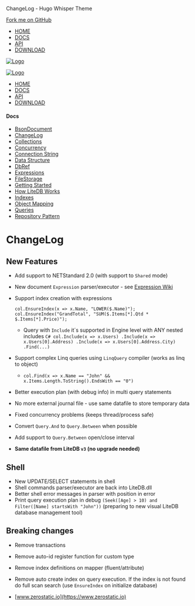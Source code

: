 ChangeLog - Hugo Whisper Theme



[Fork me on GitHub](https://github.com/mbdavid/litedb)

* [HOME](www.example.com/)
* [DOCS](www.example.com/docs/)
* [API](www.example.com/api/)
* [DOWNLOAD](https://www.nuget.org/packages/LiteDB/)

[![Logo](/www.example.com/logo_litedb.svg)](www.example.com)

[![Logo](/www.example.com/logo_litedb.svg)](www.example.com)

* [HOME](www.example.com/)
* [DOCS](www.example.com/docs/)
* [API](www.example.com/api/)
* [DOWNLOAD](https://www.nuget.org/packages/LiteDB/)

#### Docs

* [BsonDocument](www.example.com/docs/bsondocument/)
* [ChangeLog](www.example.com/docs/changelog/)
* [Collections](www.example.com/docs/collections/)
* [Concurrency](www.example.com/docs/concurrency/)
* [Connection String](www.example.com/docs/connection-string/)
* [Data Structure](www.example.com/docs/data-structure/)
* [DbRef](www.example.com/docs/dbref/)
* [Expressions](www.example.com/docs/expressions/)
* [FileStorage](www.example.com/docs/filestorage/)
* [Getting Started](www.example.com/docs/getting-started/)
* [How LiteDB Works](www.example.com/docs/how-litedb-works/)
* [Indexes](www.example.com/docs/indexes/)
* [Object Mapping](www.example.com/docs/object-mapping/)
* [Queries](www.example.com/docs/queries/)
* [Repository Pattern](www.example.com/docs/repository-pattern/)

# ChangeLog

## New Features

* Add support to NETStandard 2.0 (with support to `Shared` mode)
* New document `Expression` parser/executor - see [Expression Wiki](https://github.com/mbdavid/LiteDB/wiki/Expressions)
* Support index creation with expressions

  ```
  col.EnsureIndex(x => x.Name, "LOWER($.Name)");
  col.EnsureIndex("GrandTotal", "SUM($.Items[*].Qtd * $.Items[*].Price)");
  ```

  + Query with `Include` it´s supported in Engine level with ANY nested includes
    `C#
    col.Include(x => x.Users)
    .Include(x => x.Users[0].Address)
    .Include(x => x.Users[0].Address.City)
    .Find(...)`
* Support complex Linq queries using `LinqQuery` compiler (works as linq to object)

  + `col.Find(x => x.Name == "John" && x.Items.Length.ToString().EndsWith == "0")`
* Better execution plan (with debug info) in multi query statements
* No more external journal file - use same datafile to store temporary data
* Fixed concurrency problems (keeps thread/process safe)
* Convert `Query.And` to `Query.Between` when possible
* Add support to `Query.Between` open/close interval
* **Same datafile from LiteDB `v3` (no upgrade needed)**

## Shell

* New UPDATE/SELECT statements in shell
* Shell commands parser/executor are back into LiteDB.dll
* Better shell error messages in parser with position in error
* Print query execution plan in debug
  `(Seek([Age] > 10) and Filter([Name] startsWith "John"))`
  (preparing to new visual LiteDB database management tool)

## Breaking changes

* Remove transactions
* Remove auto-id register function for custom type
* Remove index definitions on mapper (fluent/attribute)
* Remove auto create index on query execution. If the index is not found do full scan search (use `EnsureIndex` on initialize database)

* [www.zerostatic.io](https://www.zerostatic.io)
